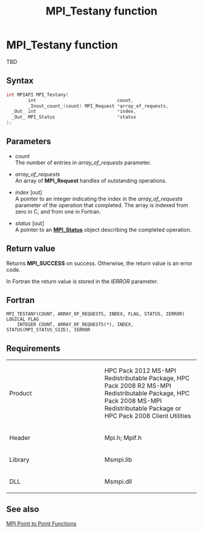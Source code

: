 ﻿---
title: MPI_Testany function
TOCTitle: MPI_Testany function
ms:assetid: 9C4B9B43-3569-4252-8284-5DBE1229915D
ms:mtpsurl: https://msdn.microsoft.com/en-us/library/Dn473481(v=VS.85)
ms:contentKeyID: 59361016
ms.date: 03/28/2018
mtps_version: v=VS.85
f1_keywords:
- MPI_TESTANY
- mpif/MPI_Testany
- mpi/MPI_TESTANY
dev_langs:
- C++
- C
api_location:
- Msmpi.dll
api_name:
- MPI_Testany
api_type:
- DLLExport
product:
- Windows
topic_type:
- apiref
- kbSyntax
product_family_name: VS
ROBOTS: INDEX,FOLLOW
---

# MPI\_Testany function

TBD

## Syntax

``` c++
int MPIAPI MPI_Testany(
        int                              count,
        _Inout_count_(count) MPI_Request *array_of_requests,
  _Out_ int                              *index,
  _Out_ MPI_Status                       *status
);
```

## Parameters

  - *count*  
    The number of entries in *array\_of\_requests* parameter.

  - *array\_of\_requests*  
    An array of **MPI\_Request** handles of outstanding operations.

  - *index* \[out\]  
    A pointer to an integer indicating the index in the *array\_of\_requests* parameter of the operation that completed. The array is indexed from zero in C, and from one in Fortran.

  - *status* \[out\]  
    A pointer to an [**MPI\_Status**](mpi-status-structure.md) object describing the completed operation.

## Return value

Returns **MPI\_SUCCESS** on success. Otherwise, the return value is an error code.

In Fortran the return value is stored in the *IERROR* parameter.

## Fortran

    MPI_TESTANY(COUNT, ARRAY_OF_REQUESTS, INDEX, FLAG, STATUS, IERROR) LOGICAL FLAG
        INTEGER COUNT, ARRAY_OF_REQUESTS(*), INDEX, STATUS(MPI_STATUS_SIZE), IERROR

## Requirements

<table>
<colgroup>
<col style="width: 50%" />
<col style="width: 50%" />
</colgroup>
<tbody>
<tr class="odd">
<td><p>Product</p></td>
<td><p>HPC Pack 2012 MS-MPI Redistributable Package, HPC Pack 2008 R2 MS-MPI Redistributable Package, HPC Pack 2008 MS-MPI Redistributable Package or HPC Pack 2008 Client Utilities</p></td>
</tr>
<tr class="even">
<td><p>Header</p></td>
<td>Mpi.h;
Mpif.h</td>
</tr>
<tr class="odd">
<td><p>Library</p></td>
<td>Msmpi.lib</td>
</tr>
<tr class="even">
<td><p>DLL</p></td>
<td>Msmpi.dll</td>
</tr>
</tbody>
</table>


## See also

[MPI Point to Point Functions](mpi-point-to-point-functions.md)

